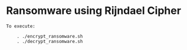 # Ransomware using Rijndael Cipher

    To execute:
      
        . ./encrypt_ransomware.sh
        . ./decrypt_ransomware.sh
